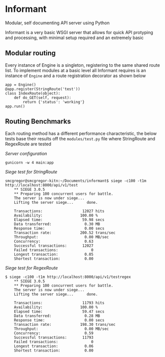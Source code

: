 Informant
=========

Modular, self documenting API server using Python


Informant is a very basic WSGI server that allows for quick API protyping and processing, with minimal setup required and an extremely basic


Modular routing
---------------

Every instance of Engine is a singleton, registering to the same shared route list. To implement modules at a basic level all Informant requires is an instance of `Engine` and a route registration decorator as shown below

	app = Engine()
	@app.register(StringRoute('test'))
	class IndexRoute(object):
		def do_GET(self, request):
			return {'status': 'working'}
	app.run()

Routing Benchmarks
------------------

Each routing method has a different performance characteristic, the below tests base their results off the `modules/test.py` file where StringRoute and RegexRoute are tested

*Server configuration*

	gunicorn -w 4 main:app


*Siege test for StringRoute*

	smcgregor@smcgregor-kitn:~/Documents/informant$ siege -c100 -t1m http://localhost:8000/api/v1/test
		** SIEGE 3.0.5
		** Preparing 100 concurrent users for battle.
		The server is now under siege...
		Lifting the server siege...      done.

		Transactions:                  12027 hits
		Availability:                 100.00 %
		Elapsed time:                  59.98 secs
		Data transferred:               0.30 MB
		Response time:                  0.00 secs
		Transaction rate:             200.52 trans/sec
		Throughput:                     0.00 MB/sec
		Concurrency:                    0.63
		Successful transactions:       12027
		Failed transactions:               0
		Longest transaction:            0.05
		Shortest transaction:           0.00


*Siege test for RegexRoute*

	$ siege -c100 -t1m http://localhost:8000/api/v1/testregex
		** SIEGE 3.0.5
		** Preparing 100 concurrent users for battle.
		The server is now under siege...
		Lifting the server siege...      done.

		Transactions:                  11793 hits
		Availability:                 100.00 %
		Elapsed time:                  59.47 secs
		Data transferred:               0.28 MB
		Response time:                  0.00 secs
		Transaction rate:             198.30 trans/sec
		Throughput:                     0.00 MB/sec
		Concurrency:                    0.59
		Successful transactions:       11793
		Failed transactions:               0
		Longest transaction:            0.06
		Shortest transaction:           0.00

